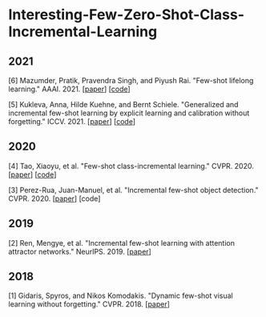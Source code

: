 # Interesting-Few-Zero-Shot-Class-Incremental-Learning

## 2021
[6] Mazumder, Pratik, Pravendra Singh, and Piyush Rai. "Few-shot lifelong learning." AAAI. 2021. [[paper](https://arxiv.org/pdf/2103.00991.pdf)] [[code](https://github.com/pratikm141/FSLL)]

[5] Kukleva, Anna, Hilde Kuehne, and Bernt Schiele. "Generalized and incremental few-shot learning by explicit learning and calibration without forgetting." ICCV. 2021. [[paper](https://openaccess.thecvf.com/content/ICCV2021/papers/Kukleva_Generalized_and_Incremental_Few-Shot_Learning_by_Explicit_Learning_and_Calibration_ICCV_2021_paper.pdf)] [[code](https://github.com/annusha/LCwoF)]

## 2020
[4] Tao, Xiaoyu, et al. "Few-shot class-incremental learning." CVPR. 2020. [[paper](https://openaccess.thecvf.com/content_CVPR_2020/papers/Tao_Few-Shot_Class-Incremental_Learning_CVPR_2020_paper.pdf)] [[code](https://github.com/xyutao/fscil)]

[3] Perez-Rua, Juan-Manuel, et al. "Incremental few-shot object detection." CVPR. 2020. [[paper](https://openaccess.thecvf.com/content_CVPR_2020/papers/Perez-Rua_Incremental_Few-Shot_Object_Detection_CVPR_2020_paper.pdf)] [code]

## 2019 
[2] Ren, Mengye, et al. "Incremental few-shot learning with attention attractor networks." NeurIPS. 2019. [[paper](https://proceedings.neurips.cc/paper_files/paper/2019/file/e833e042f509c996b1b25324d56659fb-Paper.pdf)]

## 2018
[1] Gidaris, Spyros, and Nikos Komodakis. "Dynamic few-shot visual learning without forgetting." CVPR. 2018. [[paper](https://openaccess.thecvf.com/content_cvpr_2018/papers/Gidaris_Dynamic_Few-Shot_Visual_CVPR_2018_paper.pdf)]
